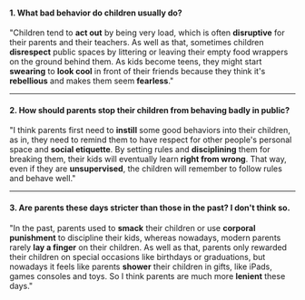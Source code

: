 #### 1. What bad behavior do children usually do?
"Children tend to **act out** by being very load, which is often **disruptive** for their parents and their teachers. As well as that, sometimes children **disrespect** public spaces by littering or leaving their empty food wrappers on the ground behind them. As kids become teens, they might start **swearing** to **look cool** in front of their friends because they think it's **rebellious** and makes them seem **fearless**."

---
#### 2. How should parents stop their children from behaving badly in public?
"I think parents first need to **instill** some good behaviors into their children, as in, they need to remind them to have respect for other people's personal space and **social etiquette**. By setting rules and **disciplining** them for breaking them, their kids will eventually learn **right from wrong**. That way, even if they are **unsupervised**, the children will remember to follow rules and behave well."

---
#### 3. Are parents these days stricter than those in the past? I don't think so.
"In the past, parents used to **smack** their children or use **corporal punishment** to discipline their kids, whereas nowadays, modern parents rarely **lay a finger** on their children. As well as that, parents only rewarded their children on special occasions like birthdays or graduations, but nowadays it feels like parents **shower** their children in gifts, like iPads, games consoles and toys. So I think parents are much more **lenient** these days."